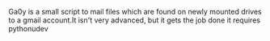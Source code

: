 Ga0y is  a small script to mail files which are found on newly mounted drives to a gmail account.It isn't very advanced, but it gets the job done it requires pythonudev 
